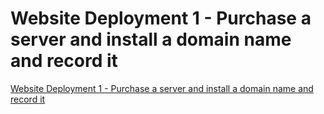 # Website Deployment 1 - Purchase a server and install a domain name and record it
[Website Deployment 1 - Purchase a server and install a domain name and record it](https://aiwithcloud.com/2022/09/16/website_deployment_1___purchase_a_server_and_install_a_domain_name_and_record_it/)